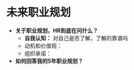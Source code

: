 # 未来职业规划
- **关于职业规划，HR到底在问什么？**
  - **自我认知：** 对自己是否了解，了解的靠谱吗
  - 动机和价值观：
  - 组织承诺：
- **如何回答我的5年职业规划？**
